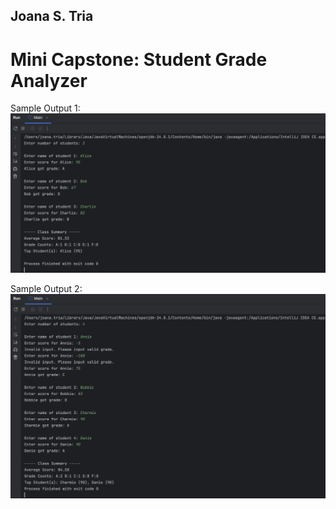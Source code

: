 ## Joana S. Tria
# Mini Capstone: Student Grade Analyzer

Sample Output 1:
![alt text](image.png)

Sample Output 2:
![alt text](new-image-1.png)